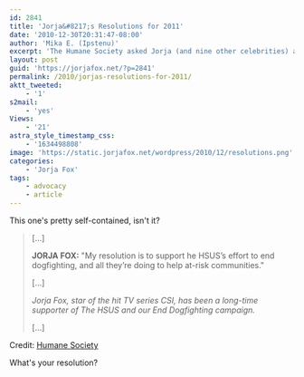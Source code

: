 ```yaml
---
id: 2841
title: 'Jorja&#8217;s Resolutions for 2011'
date: '2010-12-30T20:31:47-08:00'
author: 'Mika E. (Ipstenu)'
excerpt: 'The Humane Society asked Jorja (and nine other celebrities) about their resolutions for 2011.'
layout: post
guid: 'https://jorjafox.net/?p=2841'
permalink: /2010/jorjas-resolutions-for-2011/
aktt_tweeted:
    - '1'
s2mail:
    - 'yes'
Views:
    - '21'
astra_style_timestamp_css:
    - '1634498808'
image: 'https://static.jorjafox.net/wordpress/2010/12/resolutions.png'
categories:
    - 'Jorja Fox'
tags:
    - advocacy
    - article
---
```


This one's pretty self-contained, isn't it?

<blockquote>[...]

<strong>JORJA FOX:</strong> "My resolution is to support he HSUS’s effort to end dogfighting, and all they’re doing to help at-risk communities."

[...]

<em>Jorja Fox, star of the hit TV series CSI, has been a long-time supporter of The HSUS and our End Dogfighting campaign.</em>

[...]
</blockquote>

Credit: <a href="http://www.humanesociety.org/news/news/2010/12/2011_celebrity_resolutions.html">Humane Society</a>

What's your resolution?